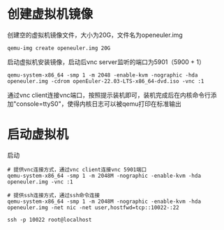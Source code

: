 # 创建虚拟机镜像

创建空的虚拟机镜像文件，大小为20G，文件名为openeuler.img

```shell
qemu-img create openeuler.img 20G
```

启动虚拟机安装镜像，启动后vnc server监听的端口为5901（5900 + 1）

```shell
qemu-system-x86_64 -smp 1 -m 2048 -enable-kvm -nographic -hda openeuler.img -cdrom openEuler-22.03-LTS-x86_64-dvd.iso -vnc :1
```

通过vnc client连接vnc端口，按照提示装机即可，装机完成后在内核命令行添加"console=ttyS0"，使得内核日志可以被qemu打印在标准输出



# 启动虚拟机

启动

```shell
# 提供vnc连接方式，通过vnc client连接vnc 5901端口
qemu-system-x86_64 -smp 1 -m 2048M -nographic -enable-kvm -hda openeuler.img -vnc :1

# 提供ssh连接方式，通过ssh命令连接
qemu-system-x86_64 -smp 1 -m 2048M -nographic -enable-kvm -hda openeuler.img -net nic -net user,hostfwd=tcp::10022-:22

ssh -p 10022 root@localhost
```


